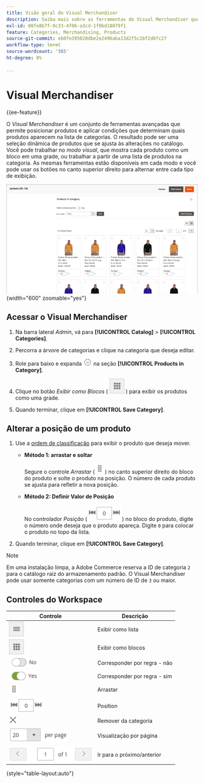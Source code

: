 ```yaml
---
title: Visão geral do Visual Merchandiser
description: Saiba mais sobre as ferramentas do Visual Merchandiser que permitem posicionar produtos e determinar quais produtos aparecem na lista de categorias.
exl-id: 00fe8b7f-0c33-4f06-a3cd-1f0bd18079f1
feature: Categories, Merchandising, Products
source-git-commit: eb0fe395020dbe2e2496aba13d2f5c2bf2d0fc27
workflow-type: tm+mt
source-wordcount: '365'
ht-degree: 0%

---
```


# Visual Merchandiser

{{ee-feature}}

O _Visual Merchandiser_ é um conjunto de ferramentas avançadas que permite posicionar produtos e aplicar condições que determinam quais produtos aparecem na lista de categorias. O resultado pode ser uma seleção dinâmica de produtos que se ajusta às alterações no catálogo. Você pode trabalhar no _modo visual_, que mostra cada produto como um bloco em uma grade, ou trabalhar a partir de uma lista de produtos na categoria. As mesmas ferramentas estão disponíveis em cada modo e você pode usar os botões no canto superior direito para alternar entre cada tipo de exibição.

![Categoria de produtos na exibição de bloco](./assets/category-products-visual-with-stock.png){width="600" zoomable="yes"}

## Acessar o Visual Merchandiser

1. Na barra lateral _Admin_, vá para **[!UICONTROL Catalog]** > **[!UICONTROL Categories]**.

1. Percorra a árvore de categorias e clique na categoria que deseja editar.

1. Role para baixo e expanda ![Seletor de expansão](../assets/icon-display-expand.png) na seção **[!UICONTROL Products in Category]**.

1. Clique no botão _Exibir como Blocos_ ( ![Exibir como blocos](../assets/icon-view-tiles.png) ) para exibir os produtos como uma grade.

1. Quando terminar, clique em **[!UICONTROL Save Category]**.

## Alterar a posição de um produto

1. Use a [ordem de classificação](../catalog/navigation-product-listings.md) para exibir o produto que deseja mover.

   - **Método 1: arrastar e soltar**

     Segure o controle _Arrastar_ (![ícone Arrastar](../assets/icon-move.png)) no canto superior direito do bloco do produto e solte o produto na posição. O número de cada produto se ajusta para refletir a nova posição.

   - **Método 2: Definir Valor de Posição**

     No controlador _Posição_ (![campo Posição](../assets/control-position.png)) no bloco do produto, digite o número onde deseja que o produto apareça. Digite `0` para colocar o produto no topo da lista.

1. Quando terminar, clique em **[!UICONTROL Save Category]**.

>[!NOTE]
>
>Em uma instalação limpa, a Adobe Commerce reserva a ID de categoria `2` para o catálogo raiz do armazenamento padrão. O Visual Merchandiser pode usar somente categorias com um número de ID de `3` ou maior.

## Controles do Workspace

| Controle | Descrição |
|--- |--- |
| ![Ícone Exibir lista](../assets/icon-view-list.png) | Exibir como lista |
| ![Ícone Exibir como mosaicos](../assets/icon-view-tiles.png) | Exibir como blocos |
| ![Corresponder por alternância de regra - não](../assets/toggle-no.png) | Corresponder por regra - não |
| ![Corresponder por alternância de regra - sim](../assets/toggle-yes.png) | Corresponder por regra - sim |
| ![Ícone Mover](../assets/icon-move.png) | Arrastar |
| ![Controlador de posição](../assets/control-position.png) | Position |
| ![Ícone Remover da categoria](../assets/icon-delete-x.png) | Remover da categoria |
| ![Itens por controle de página](../assets/control-items-per-page.png) | Visualização por página |
| ![Alterar exibição de página](../assets/control-page-display.png) | Ir para o próximo/anterior |

{style="table-layout:auto"}

